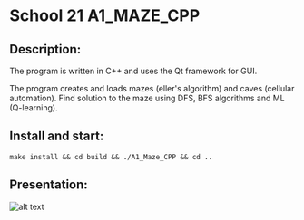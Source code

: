 # School 21 A1_MAZE_CPP
## Description:
The program is written in C++ and uses the Qt framework for GUI.

The program creates and loads mazes (eller's algorithm) and caves (cellular automation). Find solution to the maze using DFS, BFS algorithms and ML (Q-learning).

## Install and start:
```
make install && cd build && ./A1_Maze_CPP && cd ..
```
## Presentation:
![alt text](misc/maze.gif)
